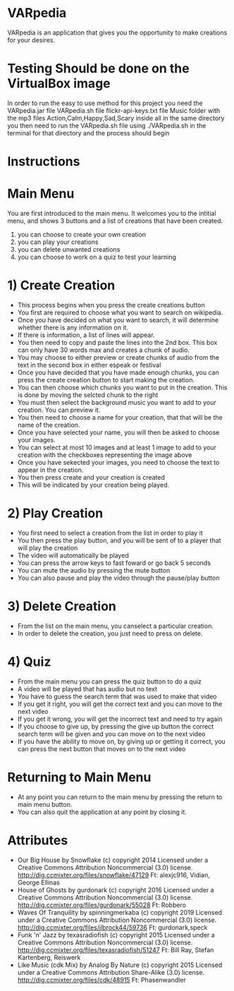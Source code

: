 # VARpedia

VARpedia is an application that gives you the opportunity to make creations for your desires.

# Testing Should be done on the VirtualBox image
In order to run the easy to use method for this project you need the 
VARpedia.jar file
VARpedia.sh file 
flickr-api-keys.txt file
Music folder with the mp3 files Action,Calm,Happy,Sad,Scary inside
all in the same directory
you then need to run the VARpedia.sh file
using ./VARpedia.sh in the terminal for that directory
and the process should begin
# Instructions

# Main Menu

You are first introduced to the main menu.
It welcomes you to the intitial menu, and shows 3 buttons and a list of creations that have been created.
1) you can choose to create your own creation
2) you can play your creations
3) you can delete unwanted creations
4) you can choose to work on a quiz to test your learning
# 1) Create Creation
 - This process begins when you press the create creations button
 - You first are required to choose what you want to search on wikipedia.
 - Once you have decided on what you want to search, it will determine whether there is any information on it.
 - If there is information, a list of lines will appear.
 - You then need to copy and paste the lines into the 2nd box. This box can only have 30 words max and creates a chunk of audio.
 - You may choose to either preview or create chunks of audio from the text in the second box in  either espeak or festival
 - Once you have decided that you have made enough chunks, you can press the create creation button to start making the creation.
 - You can then choose which chunks you want to put in the creation. This is done by moving the selcted chunk to the right
 - You must then select the background music you want to add to your creation. You can preview it.
 - You then need to choose a name for your creation, that that will be the name of the creation.
 - Once you have selected your name, you will then be asked to choose your images. 
 - You can select at most 10 images and at least 1 image to add to your creation with the checkboxes representing the image above
 - Once you have sekected your images, you need to choose the text to appear in the creation.
 - You then press create and your creation is created
 - This will be indicated by your creation being played.
 
 

# 2) Play Creation
 - You first need to select a creation from the list in order to play it
 - You then press the play button, and you will be sent of to a player that will play the creation
 - The video will automatically be played
 - You can press the arrow keys to fast foward or go back 5 seconds
 - You can mute the audio by pressing the mute button
 - You can also pause and play the video through the pause/play button

# 3) Delete Creation
 - From the list on the main menu, you canselect a particular creation.
 - In order to delete the creation, you just need to press on delete.

# 4) Quiz
 - From the main menu you can press the quiz button to do a quiz
 - A video will be played that has audio but no text
 - You have to guess the search term that was used to make that video
 - If you get it right, you will get the correct text and you can move to the next video
 - If you get it wrong, you will get the incorrect text and need to try again
 - If you choose to give up, by pressing the give up button the correct search term will be given and you can move on to the next video
 - If you have the ability to move on, by giving up or getting it correct, you can press the next button that moves on to the next video



 
# Returning to Main Menu
 - At any point you can return to the main menu by pressing the return to main menu button.
 - You can also quit the application at any point by closing it.


# Attributes
 - Our Big House by Snowflake (c) copyright 2014 Licensed under a Creative Commons Attribution Noncommercial  (3.0) license. http://dig.ccmixter.org/files/snowflake/47129 Ft: alexjc916, Vidian, George Ellinas
 - House of Ghosts by gurdonark (c) copyright 2016 Licensed under a Creative Commons Attribution Noncommercial  (3.0) license. http://dig.ccmixter.org/files/gurdonark/55028 Ft: Robbero 
 - Waves Of Tranquility  by spinningmerkaba (c) copyright 2019 Licensed under a Creative Commons Attribution Noncommercial  (3.0) license. http://dig.ccmixter.org/files/jlbrock44/59736 Ft: gurdonark,speck
 - Funk 'n' Jazz by texasradiofish (c) copyright 2015 Licensed under a Creative Commons Attribution Noncommercial  (3.0) license. http://dig.ccmixter.org/files/texasradiofish/51247 Ft: Bill Ray, Stefan Kartenberg, Reiswerk
 - Like Music (cdk Mix) by Analog By Nature (c) copyright 2015 Licensed under a Creative Commons Attribution Share-Alike  (3.0) license. http://dig.ccmixter.org/files/cdk/48915 Ft: Phasenwandler
